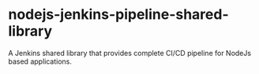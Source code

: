 # nodejs-jenkins-pipeline-shared-library
A Jenkins shared library that provides complete CI/CD pipeline for NodeJs based applications.
